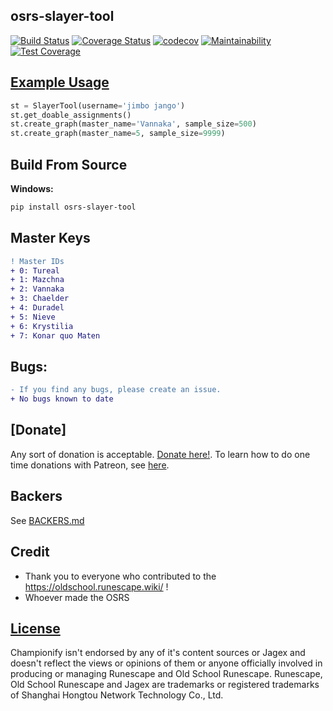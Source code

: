 ## osrs-slayer-tool
 [![Build Status](https://travis-ci.org/cerniglj1/osrs-slayer-tool.svg?branch=master)](https://travis-ci.org/cerniglj1/osrs-slayer-tool)   [![Coverage Status](https://coveralls.io/repos/github/cerniglj1/osrs-slayer-tool/badge.svg?branch=master)](https://coveralls.io/github/cerniglj1/osrs-slayer-tool?branch=master)   [![codecov](https://codecov.io/gh/cerniglj1/osrs-slayer-tool/branch/master/graph/badge.svg)](https://codecov.io/gh/cerniglj1/osrs-slayer-tool)   [![Maintainability](https://api.codeclimate.com/v1/badges/ae66200607a2c9dae991/maintainability)](https://codeclimate.com/github/cerniglj1/Slayer-Tool/maintainability)   [![Test Coverage](https://api.codeclimate.com/v1/badges/ae66200607a2c9dae991/test_coverage)](https://codeclimate.com/github/cerniglj1/Slayer-Tool/test_coverage)


## [Example Usage](test_example.py)

```python
st = SlayerTool(username='jimbo jango')
st.get_doable_assignments()
st.create_graph(master_name='Vannaka', sample_size=500)
st.create_graph(master_name=5, sample_size=9999)
```



## Build From Source
__Windows:__
```bash
pip install osrs-slayer-tool
```

## Master Keys
```diff
! Master IDs
+ 0: Tureal
+ 1: Mazchna
+ 2: Vannaka
+ 3: Chaelder
+ 4: Duradel
+ 5: Nieve
+ 6: Krystilia
+ 7: Konar quo Maten
``` 

## Bugs:
```diff
- If you find any bugs, please create an issue.
+ No bugs known to date
```

## [Donate]

Any sort of donation is acceptable. [Donate here!](). To learn how to do one time donations with Patreon, see [here](https://patreon.zendesk.com/hc/en-us/articles/204606215-Can-I-make-a-one-time-payment-).

## Backers

See [BACKERS.md](BACKERS.md)


## Credit
- Thank you to everyone who contributed to the https://oldschool.runescape.wiki/ !
- Whoever made the OSRS

## [License](LICENSE)

Championify isn't endorsed by any of it's content sources or Jagex and doesn't reflect the views or opinions of them or anyone officially involved in producing or managing Runescape and Old School Runescape. Runescape, Old School Runescape and Jagex are trademarks or registered trademarks of Shanghai Hongtou Network Technology Co., Ltd.

